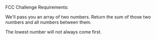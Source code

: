 FCC Challenge Requirements:

We'll pass you an array of two numbers. Return the sum of those two numbers and all numbers between them.

The lowest number will not always come first.